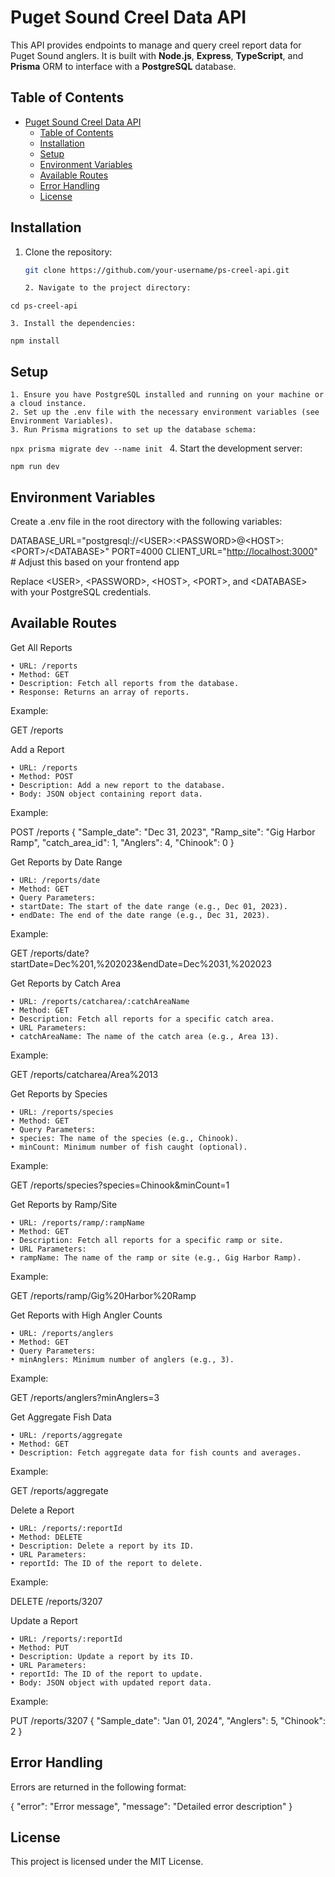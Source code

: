 # Puget Sound Creel Data API

This API provides endpoints to manage and query creel report data for Puget Sound anglers. It is built with **Node.js**, **Express**, **TypeScript**, and **Prisma** ORM to interface with a **PostgreSQL** database.

## Table of Contents

- [Puget Sound Creel Data API](#puget-sound-creel-data-api)
  - [Table of Contents](#table-of-contents)
  - [Installation](#installation)
  - [Setup](#setup)
  - [Environment Variables](#environment-variables)
  - [Available Routes](#available-routes)
  - [Error Handling](#error-handling)
  - [License](#license)

## Installation

1. Clone the repository:

   ```bash
   git clone https://github.com/your-username/ps-creel-api.git

   2. Navigate to the project directory:
   ```

`cd ps-creel-api`

    3. Install the dependencies:

`npm install`

## Setup

    1. Ensure you have PostgreSQL installed and running on your machine or a cloud instance.
    2. Set up the .env file with the necessary environment variables (see Environment Variables).
    3. Run Prisma migrations to set up the database schema:

`npx prisma migrate dev --name init
` 4. Start the development server:

`npm run dev
`

## Environment Variables

Create a .env file in the root directory with the following variables:

DATABASE_URL="postgresql://\<USER>:\<PASSWORD>@\<HOST>:\<PORT>/\<DATABASE>"
PORT=4000
CLIENT_URL="<http://localhost:3000>" # Adjust this based on your frontend app

Replace \<USER>, \<PASSWORD>, \<HOST>, \<PORT>, and \<DATABASE> with your PostgreSQL credentials.

## Available Routes

Get All Reports

    • URL: /reports
    • Method: GET
    • Description: Fetch all reports from the database.
    • Response: Returns an array of reports.

Example:

GET /reports

Add a Report

    • URL: /reports
    • Method: POST
    • Description: Add a new report to the database.
    • Body: JSON object containing report data.

Example:

POST /reports
{
"Sample_date": "Dec 31, 2023",
"Ramp_site": "Gig Harbor Ramp",
"catch_area_id": 1,
"Anglers": 4,
"Chinook": 0
}

Get Reports by Date Range

    • URL: /reports/date
    • Method: GET
    • Query Parameters:
    • startDate: The start of the date range (e.g., Dec 01, 2023).
    • endDate: The end of the date range (e.g., Dec 31, 2023).

Example:

GET /reports/date?startDate=Dec%201,%202023&endDate=Dec%2031,%202023

Get Reports by Catch Area

    • URL: /reports/catcharea/:catchAreaName
    • Method: GET
    • Description: Fetch all reports for a specific catch area.
    • URL Parameters:
    • catchAreaName: The name of the catch area (e.g., Area 13).

Example:

GET /reports/catcharea/Area%2013

Get Reports by Species

    • URL: /reports/species
    • Method: GET
    • Query Parameters:
    • species: The name of the species (e.g., Chinook).
    • minCount: Minimum number of fish caught (optional).

Example:

GET /reports/species?species=Chinook&minCount=1

Get Reports by Ramp/Site

    • URL: /reports/ramp/:rampName
    • Method: GET
    • Description: Fetch all reports for a specific ramp or site.
    • URL Parameters:
    • rampName: The name of the ramp or site (e.g., Gig Harbor Ramp).

Example:

GET /reports/ramp/Gig%20Harbor%20Ramp

Get Reports with High Angler Counts

    • URL: /reports/anglers
    • Method: GET
    • Query Parameters:
    • minAnglers: Minimum number of anglers (e.g., 3).

Example:

GET /reports/anglers?minAnglers=3

Get Aggregate Fish Data

    • URL: /reports/aggregate
    • Method: GET
    • Description: Fetch aggregate data for fish counts and averages.

Example:

GET /reports/aggregate

Delete a Report

    • URL: /reports/:reportId
    • Method: DELETE
    • Description: Delete a report by its ID.
    • URL Parameters:
    • reportId: The ID of the report to delete.

Example:

DELETE /reports/3207

Update a Report

    • URL: /reports/:reportId
    • Method: PUT
    • Description: Update a report by its ID.
    • URL Parameters:
    • reportId: The ID of the report to update.
    • Body: JSON object with updated report data.

Example:

PUT /reports/3207
{
"Sample_date": "Jan 01, 2024",
"Anglers": 5,
"Chinook": 2
}

## Error Handling

Errors are returned in the following format:

{
"error": "Error message",
"message": "Detailed error description"
}

## License

This project is licensed under the MIT License.
